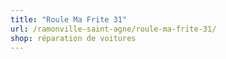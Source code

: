 ```yaml
---
title: "Roule Ma Frite 31"
url: /ramonville-saint-agne/roule-ma-frite-31/
shop: réparation de voitures
---
```

